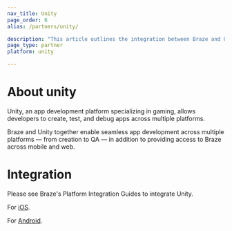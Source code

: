 ```yaml
---
nav_title: Unity
page_order: 6
alias: /partners/unity/

description: "This article outlines the integration between Braze and Unity, an app development platform specializing in gaming."
page_type: partner
platform: unity

---
```

# About unity

Unity, an app development platform specializing in gaming, allows developers to create, test, and debug apps across multiple platforms.

Braze and Unity together enable seamless app development across multiple platforms — from creation to QA — in addition to providing access to Braze across mobile and web.

# Integration

Please see Braze's Platform Integration Guides to integrate Unity.

For [iOS]({{site.baseurl}}/developer_guide/platform_integration_guides/unity/sdk_integration/ios/).

For [Android]({{site.baseurl}}/developer_guide/platform_integration_guides/unity/sdk_integration/android/).
